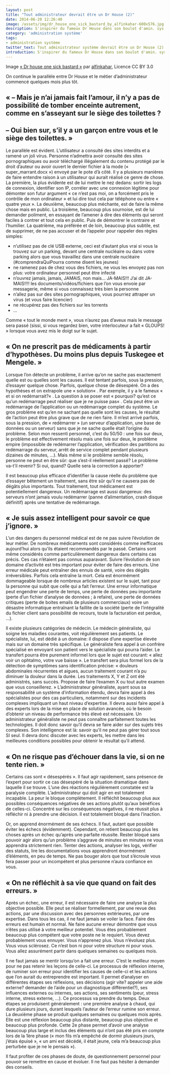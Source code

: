 ```yaml
---
layout: post
title: "Tout administrateur devrait être un Dr House (2)"
date: 2014-06-20 12:26:40
image: /assets/img/dr_house_one_sick_bastard_by_alfinkahar-600x576.jpg
description: S'inspirer du fameux Dr House dans son boulot d'amin. sys.
category: 'administration système'
tags:
- administration système
twitter_text: Tout administrateur système devrait être un Dr House (2)
introduction: S'inspirer du fameux Dr House dans son boulot d'amin. sys.
---
```


Image [« Dr house one sick bastard »](http://alfinkahar.deviantart.com/art/dr-house-one-sick-bastard-152264790) par [alfinkahar](http://alfinkahar.deviantart.com/), Licence CC BY 3.0

On continue le parallèle entre Dr House et le métier d’administrateur commencé quelques mois plus tôt.

## « – Mais je n’ai jamais fait l’amour, il n’y a pas de possibilité de tomber enceinte autrement, comme en s’asseyant sur le siège des toilettes ?
## – Oui bien sur, s’il y a un garçon entre vous et le siège des toilettes. »

Le parallèle est évident. L’utilisateur a consulté des sites interdits et a ramené un joli virus. Personne n’admettra avoir consulté des sites pornographiques ou avoir téléchargé illégalement du contenu protégé par le droit d’auteur ou avoir ouvert le dernier fichier à la mode (« super_marrant.docx ») envoyé par le pote d’à côté. Il y a plusieurs manières de faire entendre raison à un utilisateur qui aurait réalisé ce genre de chose. La première, la plus évidente est de lui mettre le nez dedans: sortir les logs de connexion, identifier son IP, corréler avec une connexion légitime pour démonter son futur argument « ce n’est pas moi, on a forcément pris le contrôle de mon ordinateur » et lui dire tout cela par téléphone ou entre « quatre yeux ». La deuxième, beaucoup plus méchante, est de faire la même chose mais en public. La troisième, beaucoup plus sournoise, est de lui demander poliment, en essayant de l’amener à dire des éléments qui seront faciles à contrer et tout cela en public. Puis de démontrer le contraire et l’humilier. La quatrième, ma préférée et de loin, beaucoup plus subtile, est de supprimer, de ne pas accuser et de l’appeler pour rappeler des règles simples:

* n’utilisez pas de clé USB externe, ceci est d’autant plus vrai si vous la trouvez sur un parking, devant une centrale nucléaire ou dans votre parking alors que vous travaillez dans une centrale nucléaire (#comprendraQuiPourra comme disent les jeunes)
* ne ramenez pas de chez vous des fichiers, ne vous les envoyez pas non plus: votre ordinateur personnel peut être infecté
* n’ouvrez jamais, jamais, JAMAIS, non mais… JA-MAIS!!! J’ai dit JA-MAIS!!!! les documents/vidéos/fichiers que l’on vous envoie par messagerie, même si vous connaissez très bien la personne
* n’allez pas sur des sites pornographiques, vous pourriez attraper un virus (et vous faire licencier)
* ne récupérez pas des fichiers sur les torrents
* …

Comme « tout le monde ment », vous n’aurez pas d’aveux mais le message sera passé (sissi, si vous regardez bien, votre interlocuteur a fait « GLOUPS! » lorsque vous avez mis le doigt sur le sujet.

 
## « On ne prescrit pas de médicaments à partir d’hypothèses. Du moins plus depuis Tuskegee et Mengele. »

Lorsque l’on détecte un problème, il arrive qu’on ne sache pas exactement quelle est ou quelles sont les causes. Il est tentant parfois, sous la pression, d’essayer quelque chose. Parfois, quelque chose de désespéré. On a des hypothèses et on extrapole une « solution« . Par exemple, il y a le fameux « et si on redémarrait?« . La question à se poser est « pourquoi? qu’est ce qu’un redémarrage peut réaliser que je ne puisse pas« . Cela peut être un redémarrage de l’application ou un redémarrage complet du système. Le gros problème est qu’en ne sachant pas quelle sont les causes, le résultat de l’action peut être plus grave que de ne rien faire. Il m’est arrivé parfois, sous la pression, de « redémarrer » (un serveur d’application, une base de données ou un serveur) sans que je ne sache quelle était l’origine du problème. Selon mon ressenti personnel, c’est du 50/50 : une fois sur deux, le problème est effectivement résolu mais une fois sur deux, le problème empire (impossible de redémarrer l’application, vérification des partitions au redémarrage du serveur, arrêt de service complet pendant plusieurs dizaines de minutes, …). Mais même si le problème semble résolu, personne ne peut en être sûr: que s’est-il réellement passé? Le problème va-t’il revenir? Si oui, quand? Quelle sera la correction à apporter?

Il est beaucoup plus efficace d’identifier la cause réelle du problème que d’essayer bêtement un traitement, sans être sûr qu’il ne causera pas de dégâts plus importants. Tout traitement, tout médicament est potentiellement dangereux. Un redémarrage est aussi dangereux: des serveurs n’ont jamais voulu redémarrer (panne d’alimentation, crash disque définitif) après une tentative de redémarrage.

 

## « Je suis assez intelligent pour savoir ce que j’ignore. »

L’un des dangers du personnel médical est de ne pas suivre l’évolution de leur métier. De nombreux médicaments sont considérés comme inefficaces aujourd’hui alors qu’ils étaient recommandés par le passé. Certains sont même considérés comme particulièrement dangereux dans certains cas précis. Ces cas n’étaient pas connus auparavant. Suivre l’évolution de son domaine d’activité est très important pour éviter de faire des erreurs. Une erreur médicale peut entraîner des ennuis de santé, voire des dégâts irréversibles. Parfois cela entraîne la mort. Cela est énormément dommageable lorsque de nombreux articles existent sur le sujet, tant pour la personne qui subit que celle qui a fait l’erreur. Une erreur informatique peut engendrer une perte de temps, une perte de données peu importante (perte d’un fichier d’analyse de données ; à refaire), une perte de données critiques (perte de boites emails de plusieurs commerciaux) voire un désastre informatique entraînant la faillite de la société (perte de l’intégralité du fichier client sans possibilité de recours, toute la facturation est perdue, …).

Il existe plusieurs catégories de médecin. Le médecin généraliste, qui soigne les maladies courantes, voit régulièrement ses patients. Le spécialiste, lui, est dédié à un domaine: il dispose d’une expertise élevée mais sur un domaine très spécifique. Le généraliste fera appel à un confrère spécialisé en envoyant son patient vers le spécialiste qui pourra l’aider. Le transfert pourra être purement informel lors que le sujet est courant: « allez voir un ophtalmo, votre vue baisse ». Le transfert sera plus formel lors de la détection de symptômes sans identification précise: « douleurs abdominales récurrentes et aigues, aucun traitement courant n’a pu diminuer la douleur dans la durée. Les traitements X, Y et Z ont été administrés, sans succès. Propose de faire l’examen X ou tout autre examen que vous conseillerez. » L’administrateur généraliste, ayant sous sa responsabilité un système d’information étendu, devra faire appel à des spécialistes pour des cas particuliers, notamment sur des incidents complexes impliquant un haut niveau d’expertise. Il devra aussi faire appel à des experts lors de la mise en place de solution avancée, où le besoin d’obtenir un niveau de performance très élevé est nécessaire. Un administrateur généraliste ne peut pas connaître parfaitement toutes les technologies. Il doit donc savoir qu’il devra se faire aider sur des sujets très complexes. Son intelligence est là: savoir qu’il ne peut pas gérer tout sous SI seul. Il devra donc discuter avec les experts, les mettre dans les meilleures conditions possibles pour obtenir le résultat qu’il attend.

 

## « On ne risque pas d’échouer dans la vie, si on ne tente rien. »

Certains cas sont « désespérés ». Il faut agir rapidement, sans présence de l’expert pour sortir ce cas désespéré de la situation dramatique dans laquelle il se trouve. L’une des réactions régulièrement constatée est la paralysie complète. L’administrateur qui doit agir en est totalement incapable. La peur le bloque complètement. Il réfléchit beaucoup plus aux possibles conséquences négatives de ses actions plutôt qu’aux bénéfices de celles-ci. Concentré sur les conséquences négatives, il ne réussit plus à réfléchir ni à prendre une décision. Il est totalement bloqué dans l’inaction.

Or, on apprend énormément de ses échecs. Il faut, autant que possible éviter les échecs (évidemment). Cependant, on retient beaucoup plus les choses après un échec qu’après une parfaite réussite. Rester bloqué sans pouvoir agir alors qu’un problème s’aggrave de minutes en minutes ne vous apprendra strictement rien. Tenter des actions, analyser les logs, vérifier des statuts, lire les documentations vous apprendront énormément d’éléments, en peu de temps. Ne pas bouger alors que tout s’écroule vous fera passer pour un incompétent et plus personne n’aura confiance en vous.

 

## « On ne réfléchit à sa vie que quand on fait des erreurs. »

Après un échec, une erreur, il est nécessaire de faire une analyse la plus objective possible. Elle peut se réaliser formellement, par une revue des actions, par une discussion avec des personnes extérieures, par une expertise. Dans tous les cas, il ne faut jamais se voiler la face. Faire des erreurs est humain et normal. Ne faire aucune erreur démontre que vous n’êtes pas utilisé à votre meilleur potentiel. Vous êtes probablement beaucoup plus compétent que votre poste ne le requiert. Vous devez probablement vous ennuyer. Vous n’apprenez plus. Vous n’évoluez plus. Vous vous sclérosez. Ce n’est bon ni pour votre structure ni pour vous. Vous allez assurément partir dans quelques semaines ou quelques mois.

Il ne faut jamais se mentir lorsqu’on a fait une erreur. C’est le meilleur moyen pour ne pas retenir les leçons de celle-ci. Le processus de réflexion interne, de ruminer son erreur pour identifier les causes de celle-ci et les actions que l’on aurait du entreprendre est important. Il permet d’analyser en différentes étapes ses réflexions, ses décisions (agir vite? appeler une aide externe? demander de l’aide pour un diagnostique différentiel?), ses influences externes ou internes, ses actions, ses sentiments (peur, stress interne, stress externe, …). Ce processus va prendre du temps. Deux étapes se produisent généralement : une première analyse à chaud, qui dure plusieurs jours, durant lesquels l’auteur de l’erreur rumine son erreur. La deuxième phase se produit quelques semaines ou quelques mois après. Elle est une réflexion beaucoup plus distante, beaucoup plus objective et beaucoup plus profonde. Cette 2e phase permet d’avoir une analyse beaucoup plus large et inclus des éléments qui n’ont pas été pris en compte lors de la 1ère phase (« mon fils m’a empêché de dormir plusieurs jours, j’étais épuisé », « un ami est décédé, il était jeune, cela m’a beaucoup plus perturbée que je ne le pensais »).

Il faut profiter de ces phases de doute, de questionnement personnel pour pouvoir se remettre en cause et évoluer. Il ne faut pas hésiter à demander des conseils.
